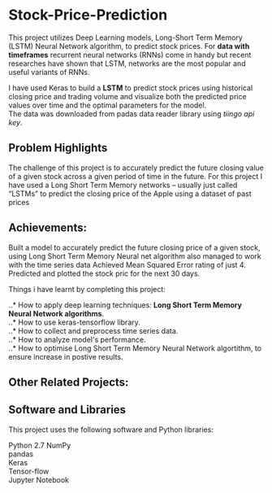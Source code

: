 # Stock-Price-Prediction

This project utilizes Deep Learning models, Long-Short Term Memory (LSTM) Neural Network algorithm, to predict stock prices. For **data with timeframes** recurrent neural networks (RNNs) come in handy but recent researches have shown that LSTM, networks are the most popular and useful variants of RNNs.

I have used Keras to build a **LSTM** to predict stock prices using historical closing price and trading volume and visualize both the predicted price values over time and the optimal parameters for the model.  
The data was downloaded from padas data reader library using *tiingo api key*.
## Problem Highlights
The challenge of this project is to accurately predict the future closing value of a given stock across a given period of time in the future. For this project I have used a Long Short Term Memory networks – usually just called “LSTMs” to predict the closing price of the Apple using a dataset of past prices

## Achievements:
Built a model to accurately predict the future closing price of a given stock, using Long Short Term Memory Neural net algorithm also managed to work with the time series data  Achieved Mean Squared Error rating of just 4.  
Predicted and plotted the stock pric for the next 30 days.

Things i have learnt by completing this project:

..* How to apply deep learning techniques: **Long Short Term Memory Neural Network algorithms**.  
..* How to use keras-tensorflow library.  
..* How to collect and preprocess time series data.  
..* How to analyze model's performance.  
..* How to optimise Long Short Term Memory Neural Network algortithm, to ensure increase in postive results.  

## Other Related Projects:


## Software and Libraries
This project uses the following software and Python libraries:  

Python 2.7
NumPy  
pandas  
Keras  
Tensor-flow  
Jupyter Notebook  
